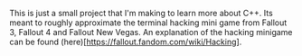 This is just a small project that I'm making to learn more about C++. Its meant to roughly approximate the terminal hacking mini game from Fallout 3, Fallout 4 and Fallout New Vegas. An explanation of the hacking minigame can be found (here)[https://fallout.fandom.com/wiki/Hacking].
